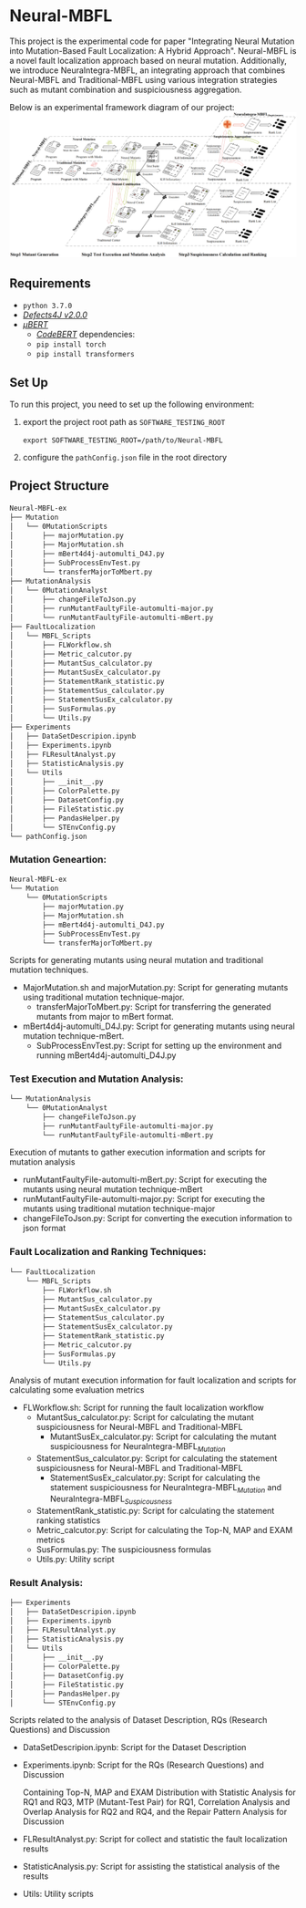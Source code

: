 # Neural-MBFL
This project is the experimental code for paper "Integrating Neural Mutation into Mutation-Based Fault Localization: A Hybrid Approach".
Neural-MBFL is a novel fault localization approach based on neural mutation. 
Additionally, we introduce NeuraIntegra-MBFL, an integrating
approach that combines Neural-MBFL and Traditional-MBFL using various integration strategies such as mutant combination and suspiciousness aggregation.

Below is an experimental framework diagram of our project:
![framework diagram](Neural-MBFL-ex.png)

## Requirements
- `python 3.7.0`
- [*Defects4J v2.0.0*](https://github.com/rjust/defects4j/tree/v2.0.0)
- [*μBERT*](https://github.com/rjust/defects4j/tree/v2.0.0)
    - [*CodeBERT*](https://github.com/microsoft/CodeBERT) dependencies:
    - `pip install torch`
    - `pip install transformers`

## Set Up
To run this project, you need to set up the following environment:
1. export the project root path as `SOFTWARE_TESTING_ROOT`

    `export SOFTWARE_TESTING_ROOT=/path/to/Neural-MBFL`

2. configure the `pathConfig.json` file in the root directory

## Project Structure
```
Neural-MBFL-ex
├── Mutation
│   └── 0MutationScripts
│       ├── majorMutation.py
│       ├── MajorMutation.sh
│       ├── mBert4d4j-automulti_D4J.py
│       ├── SubProcessEnvTest.py
│       └── transferMajorToMbert.py
├── MutationAnalysis
│   └── 0MutationAnalyst
│       ├── changeFileToJson.py
│       ├── runMutantFaultyFile-automulti-major.py
│       └── runMutantFaultyFile-automulti-mBert.py
├── FaultLocalization
│   └── MBFL_Scripts
│       ├── FLWorkflow.sh
│       ├── Metric_calcutor.py
│       ├── MutantSus_calculator.py
│       ├── MutantSusEx_calculator.py
│       ├── StatementRank_statistic.py
│       ├── StatementSus_calculator.py
│       ├── StatementSusEx_calculator.py
│       ├── SusFormulas.py
│       └── Utils.py
├── Experiments
│   ├── DataSetDescripion.ipynb
│   ├── Experiments.ipynb
│   ├── FLResultAnalyst.py
│   ├── StatisticAnalysis.py
│   └── Utils
│       ├── __init__.py
│       ├── ColorPalette.py
│       ├── DatasetConfig.py
│       ├── FileStatistic.py
│       ├── PandasHelper.py
│       └── STEnvConfig.py
└── pathConfig.json
```


### Mutation Geneartion:
```
Neural-MBFL-ex
└── Mutation
    └── 0MutationScripts
        ├── majorMutation.py
        ├── MajorMutation.sh
        ├── mBert4d4j-automulti_D4J.py
        ├── SubProcessEnvTest.py
        └── transferMajorToMbert.py
```
Scripts for generating mutants using neural mutation and traditional mutation techniques.
- MajorMutation.sh and majorMutation.py: Script for generating mutants using traditional mutation technique-major.
    - transferMajorToMbert.py: Script for transferring the generated mutants from major to mBert format.
- mBert4d4j-automulti_D4J.py: Script for generating mutants using neural mutation technique-mBert.
    - SubProcessEnvTest.py: Script for setting up the environment and running mBert4d4j-automulti_D4J.py

### Test Execution and Mutation Analysis:
```
└── MutationAnalysis
    └── 0MutationAnalyst
        ├── changeFileToJson.py
        ├── runMutantFaultyFile-automulti-major.py
        └── runMutantFaultyFile-automulti-mBert.py
```
Execution of mutants to gather execution information and scripts for mutation analysis
- runMutantFaultyFile-automulti-mBert.py: Script for executing the mutants using neural mutation technique-mBert
- runMutantFaultyFile-automulti-major.py: Script for executing the mutants using traditional mutation technique-major
- changeFileToJson.py: Script for converting the execution information to json format

### Fault Localization and Ranking Techniques: 
```
└── FaultLocalization
    └── MBFL_Scripts
        ├── FLWorkflow.sh
        ├── MutantSus_calculator.py
        ├── MutantSusEx_calculator.py
        ├── StatementSus_calculator.py
        ├── StatementSusEx_calculator.py
        ├── StatementRank_statistic.py
        ├── Metric_calcutor.py
        ├── SusFormulas.py
        └── Utils.py
```
Analysis of mutant execution information for fault localization and scripts for calculating some evaluation metrics
- FLWorkflow.sh: Script for running the fault localization workflow
    - MutantSus_calculator.py: Script for calculating the mutant suspiciousness for Neural-MBFL and Traditional-MBFL
        - MutantSusEx_calculator.py: Script for calculating the mutant suspiciousness for NeuraIntegra-MBFL<sub>*Mutation*</sub>
    - StatementSus_calculator.py: Script for calculating the statement suspiciousness for Neural-MBFL and Traditional-MBFL
        - StatementSusEx_calculator.py: Script for calculating the statement suspiciousness for NeuraIntegra-MBFL<sub>*Mutation*</sub> and NeuraIntegra-MBFL<sub>*Suspicousness*</sub>
    - StatementRank_statistic.py: Script for calculating the statement ranking statistics
    - Metric_calcutor.py: Script for calculating the Top-N, MAP and EXAM metrics
    - SusFormulas.py: The suspiciousness formulas
    - Utils.py: Utility script


### Result Analysis:
```
├── Experiments
│   ├── DataSetDescripion.ipynb
│   ├── Experiments.ipynb
│   ├── FLResultAnalyst.py
│   ├── StatisticAnalysis.py
│   └── Utils
│       ├── __init__.py
│       ├── ColorPalette.py
│       ├── DatasetConfig.py
│       ├── FileStatistic.py
│       ├── PandasHelper.py
│       └── STEnvConfig.py
```
Scripts related to the analysis of Dataset Description, RQs (Research Questions) and Discussion
- DataSetDescripion.ipynb: Script for the Dataset Description
- Experiments.ipynb: Script for the RQs (Research Questions) and Discussion

    Containing Top-N, MAP and EXAM Distribution with Statistic Analysis for RQ1 and RQ3, MTP (Mutant-Test Pair) for RQ1, Correlation Analysis and Overlap Analysis for RQ2 and RQ4, and the Repair Pattern Analysis for Discussion
- FLResultAnalyst.py: Script for collect and statistic the fault localization results
- StatisticAnalysis.py: Script for assisting the statistical analysis of the results
- Utils: Utility scripts
